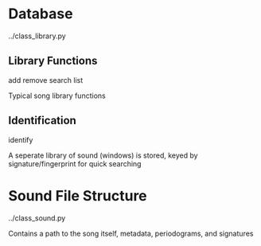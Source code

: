 # Database

../class_library.py

## Library Functions

add
remove
search
list

Typical song library functions

## Identification

identify

A seperate library of sound (windows) is stored, keyed by signature/fingerprint for quick searching

# Sound File Structure

../class_sound.py

Contains a path to the song itself, metadata, periodograms, and signatures


